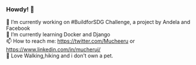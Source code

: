 ### Howdy! 👋


🔭 I’m currently working on #BuildforSDG Challenge, a project by Andela and Facebook <br>
🌱 I’m currently learning Docker and Django <br>
📫 How to reach me: https://twitter.com/Mucheeru or https://www.linkedin.com/in/mucheruj/ <br>
👯 Love Walking,hiking and i don't own a pet.
<!--
**Muchezz/Muchezz** is a ✨ _special_ ✨ repository because its `README.md` (this file) appears on your GitHub profile.

Here are some ideas to get you started:

- 🔭 I’m currently working on #BuildforSDG Challenge, a project by Andela and Facebook
- 🌱 I’m currently learning Docker and Django
- 👯 I’m looking to collaborate on ...
- 🤔 I’m looking for help with ...
- 💬 Ask me about ...
- 📫 How to reach me: https://twitter.com/Mucheeru or https://www.linkedin.com/in/mucheruj/
- 😄 Pronouns: ...
- ⚡ Fun fact: ...
-->
